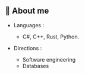 ## 🔗 About me
- Languages :
  - C#, C++, Rust, Python.
 
- Directions :
  - Software engineering
  - Databases
 
